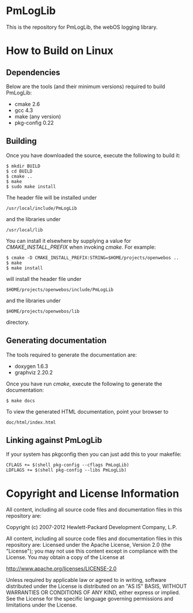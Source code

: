 PmLogLib
========

This is the repository for PmLogLib, the webOS logging library.

How to Build on Linux
=====================

## Dependencies

Below are the tools (and their minimum versions) required to build PmLogLib:

* cmake 2.6
* gcc 4.3
* make (any version)
* pkg-config 0.22

## Building

Once you have downloaded the source, execute the following to build it:

    $ mkdir BUILD
    $ cd BUILD
    $ cmake ..
    $ make
    $ sudo make install

The header file will be installed under

    /usr/local/include/PmLogLib

and the libraries under

    /usr/local/lib

You can install it elsewhere by supplying a value for _CMAKE\_INSTALL\_PREFIX_ when invoking _cmake_. For example:

    $ cmake -D CMAKE_INSTALL_PREFIX:STRING=$HOME/projects/openwebos ..
    $ make
    $ make install
    
will install the header file under

    $HOME/projects/openwebos/include/PmLogLib
    
and the libraries under

    $HOME/projects/openwebos/lib
    
directory.

## Generating documentation

The tools required to generate the documentation are:

* doxygen 1.6.3
* graphviz 2.20.2

Once you have run _cmake_, execute the following to generate the documentation:

    $ make docs

To view the generated HTML documentation, point your browser to

    doc/html/index.html

## Linking against PmLogLib

If your system has pkgconfig then you can just add this to your makefile:

    CFLAGS += $(shell pkg-config --cflags PmLogLib)
    LDFLAGS += $(shell pkg-config --libs PmLogLib)

# Copyright and License Information

All content, including all source code files and documentation files in this repository are: 

 Copyright (c) 2007-2012 Hewlett-Packard Development Company, L.P.

All content, including all source code files and documentation files in this repository are:
Licensed under the Apache License, Version 2.0 (the "License");
you may not use this content except in compliance with the License.
You may obtain a copy of the License at

http://www.apache.org/licenses/LICENSE-2.0

Unless required by applicable law or agreed to in writing, software
distributed under the License is distributed on an "AS IS" BASIS,
WITHOUT WARRANTIES OR CONDITIONS OF ANY KIND, either express or implied.
See the License for the specific language governing permissions and
limitations under the License.

